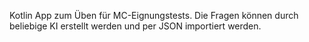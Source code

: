 Kotlin App zum Üben für MC-Eignungstests. Die Fragen können durch beliebige KI erstellt werden und per JSON importiert werden.
